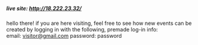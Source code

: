 ##### live site: http://18.222.23.32/

hello there!
if you are here visiting, feel free to see how new events can be created by logging in with the following, premade log-in info:  
email: visitor@gmail.com 
password: password

